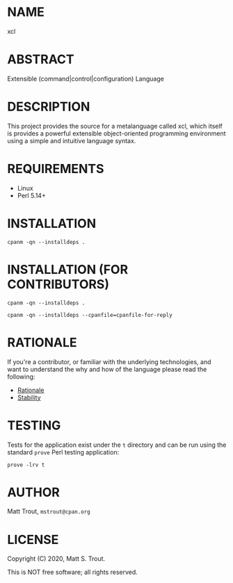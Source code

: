 # NAME

xcl

# ABSTRACT

Extensible (command|control|configuration) Language

# DESCRIPTION

This project provides the source for a metalanguage called xcl, which itself is
provides a powerful extensible object-oriented programming environment using a
simple and intuitive language syntax.

# REQUIREMENTS

- Linux
- Perl 5.14+

# INSTALLATION

`cpanm -qn --installdeps .`

# INSTALLATION (FOR CONTRIBUTORS)

`cpanm -qn --installdeps .`

`cpanm -qn --installdeps --cpanfile=cpanfile-for-reply`

# RATIONALE

If you're a contributor, or familiar with the underlying technologies, and want
to understand the why and how of the language please read the following:

- [Rationale](RATIONALE.md)
- [Stability](STABILITY.md)

# TESTING

Tests for the application exist under the `t` directory and can be run using
the standard `prove` Perl testing application:

`prove -lrv t`

# AUTHOR

Matt Trout, `mstrout@cpan.org`

# LICENSE

Copyright (C) 2020, Matt S. Trout.

This is NOT free software; all rights reserved.
